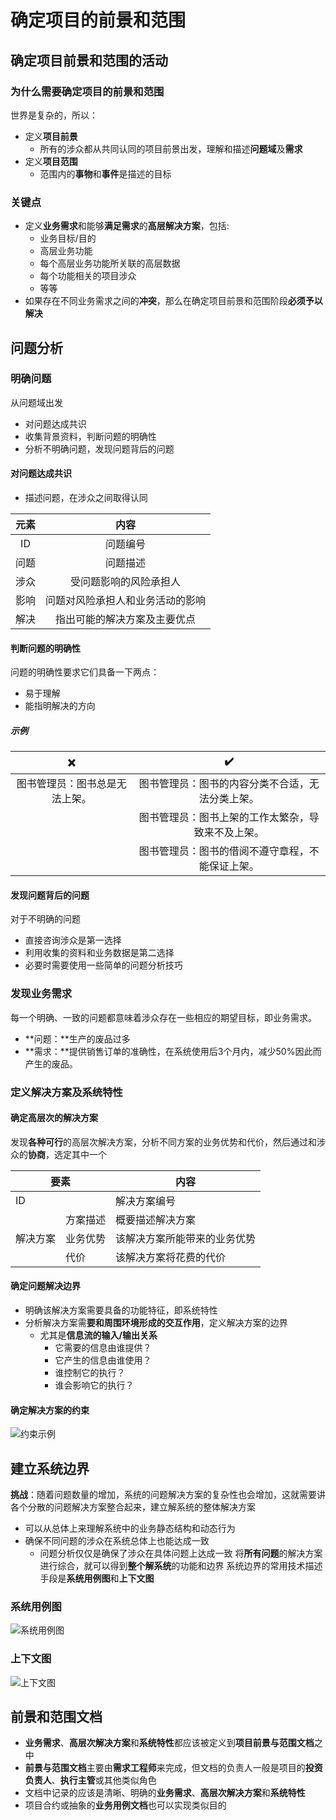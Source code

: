 # 确定项目的前景和范围

## 确定项目前景和范围的活动

### 为什么需要确定项目的前景和范围

世界是复杂的，所以：
- 定义**项目前景**
  - 所有的涉众都从共同认同的项目前景出发，理解和描述**问题域**及**需求**
- 定义**项目范围**
  - 范围内的**事物**和**事件**是描述的目标

### 关键点
- 定义**业务需求**和能够**满足需求**的**高层解决方案**，包括:
  - 业务目标/目的
  - 高层业务功能
  - 每个高层业务功能所关联的高层数据
  - 每个功能相关的项目涉众
  - 等等
- 如果存在不同业务需求之间的**冲突**，那么在确定项目前景和范围阶段**必须予以解决**

## 问题分析

### 明确问题
从问题域出发
- 对问题达成共识
- 收集背景资料，判断问题的明确性
- 分析不明确问题，发现问题背后的问题

#### 对问题达成共识
- 描述问题，在涉众之间取得认同

| 元素  |               内容               |
| :---: | :------------------------------: |
|  ID   |             问题编号             |
| 问题  |             问题描述             |
| 涉众  |      受问题影响的风险承担人      |
| 影响  | 问题对风险承担人和业务活动的影响 |
| 解决  |   指出可能的解决方案及主要优点   |

#### 判断问题的明确性
问题的明确性要求它们具备一下两点：
- 易于理解
- 能指明解决的方向

##### 示例

|               ❌                |                         ✔️                          |
| :----------------------------: | :------------------------------------------------: |
| 图书管理员：图书总是无法上架。 |  图书管理员：图书的内容分类不合适，无法分类上架。  |
|                                | 图书管理员：图书上架的工作太繁杂，导致来不及上架。 |
|                                |  图书管理员：图书的借阅不遵守章程，不能保证上架。  |


#### 发现问题背后的问题
对于不明确的问题
- 直接咨询涉众是第一选择
- 利用收集的资料和业务数据是第二选择
- 必要时需要使用一些简单的问题分析技巧

### 发现业务需求

每一个明确、一致的问题都意味着涉众存在一些相应的期望目标，即业务需求。
- **问题：**生产的废品过多
- **需求：**提供销售订单的准确性，在系统使用后3个月内，减少50%因此而产生的废品。

### 定义解决方案及系统特性

#### 确定高层次的解决方案

发现**各种可行**的高层次解决方案，分析不同方案的业务优势和代价，然后通过和涉众的**协商**，选定其中一个

<table>
  <thead>
    <tr>
      <th colspan="2">要素</th>
      <th>内容</th>
    </tr>
  </thead>
  <tbody>
    <tr>
      <td colspan="2">ID</td>
      <td>解决方案编号</td>
    </tr>
    <tr>
      <td rowspan="3">解决方案</td>
      <td>方案描述</td>
      <td>概要描述解决方案</td>
    </tr>
    <tr>
      <td>业务优势</td>
      <td>该解决方案所能带来的业务优势</td>
    </tr>
    <tr>
      <td>代价</td>
      <td>该解决方案将花费的代价</td> 
    </tr> 
  </tbody>
</table>

#### 确定问题解决边界
- 明确该解决方案需要具备的功能特征，即系统特性
- 分析解决方案需**要和周围环境形成的交互作用**，定义解决方案的边界
  - 尤其是**信息流的输入/输出关系**
    - 它需要的信息由谁提供？
    - 它产生的信息由谁使用？
    - 谁控制它的执行？
    - 谁会影响它的执行？
#### 确定解决方案的约束

![约束示例](imgs/image.png)

## 建立系统边界

**挑战**：随着问题数量的增加，系统的问题解决方案的复杂性也会增加，这就需要讲各个分散的问题解决方案整合起来，建立解系统的整体解决方案
- 可以从总体上来理解系统中的业务静态结构和动态行为
- 确保不同问题的涉众在系统总体上也能达成一致
  - 问题分析仅仅是确保了涉众在具体问题上达成一致
将**所有问题**的解决方案进行综合，就可以得到**整个解系统**的功能和边界
系统边界的常用技术描述手段是**系统用例图**和**上下文图**

### 系统用例图

![系统用例图](imgs/系统用例图.png)

### 上下文图

![上下文图](imgs/上下文图.png)

## 前景和范围文档
- **业务需求**、**高层次解决方案**和**系统特性**都应该被定义到**项目前景与范围文档**之中
- **前景与范围文档**主要由**需求工程师**来完成，但文档的负责人一般是项目的**投资负责人**、**执行主管**或其他类似角色
- 文档中记录的应该是清晰、明确的**业务需求**、**高层次解决方案**和**系统特性**
- 项目合约或抽象的**业务用例文档**也可以实现类似目的
